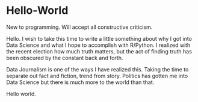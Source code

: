 # Hello-World
New to programming. Will accept all constructive criticism.

Hello. I wish to take this time to write a little something about why I got into Data Science and what I hope to accomplish with R/Python.
I realized with the recent election how much truth matters, but the act of finding truth has been obscured by the constant back and forth.

Data Journalism is one of the ways I have realized this. Taking the time to separate out fact and fiction, trend from story. Politics has gotten me into Data Science but there is much more to the world than that.

Hello world.


